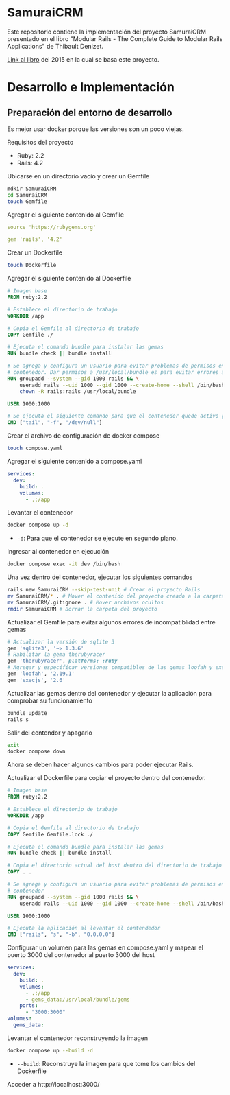 # SamuraiCRM
Este repositorio contiene la implementación del proyecto SamuraiCRM presentado en el libro
"Modular Rails - The Complete Guide to Modular Rails Applications" de Thibault Denizet.

[Link al libro](https://www.pdfdrive.com/modular-rails-e196788894.html) del 2015 en la cual se basa este proyecto.

# Desarrollo e Implementación

## Preparación del entorno de desarrollo
Es mejor usar docker porque las versiones son un poco viejas.

Requisitos del proyecto
- Ruby: 2.2
- Rails: 4.2

Ubicarse en un directorio vacío y crear un Gemfile
```sh
mdkir SamuraiCRM
cd SamuraiCRM
touch Gemfile
```

Agregar el siguiente contenido al Gemfile
```yaml
source 'https://rubygems.org'

gem 'rails', '4.2'
```

Crear un Dockerfile
```sh
touch Dockerfile
```

Agregar el siguiente contenido al Dockerfile
```Dockerfile
# Imagen base
FROM ruby:2.2

# Establece el directorio de trabajo
WORKDIR /app

# Copia el Gemfile al directorio de trabajo
COPY Gemfile ./

# Ejecuta el comando bundle para instalar las gemas
RUN bundle check || bundle install

# Se agrega y configura un usuario para evitar problemas de permisos en los archivos compartidos entre el host y el
# contenedor. Dar permisos a /usr/local/bundle es para evitar errores al generar la aplicación Rails.
RUN groupadd --system --gid 1000 rails && \
    useradd rails --uid 1000 --gid 1000 --create-home --shell /bin/bash && \
    chown -R rails:rails /usr/local/bundle

USER 1000:1000

# Se ejecuta el siguiente comando para que el contenedor quede activo y no finalice inmediatamente
CMD ["tail", "-f", "/dev/null"]
```

Crear el archivo de configuración de docker compose
```sh
touch compose.yaml
```

Agregar el siguiente contenido a compose.yaml
```yaml
services:
  dev:
    build: .
    volumes:
      - .:/app
```

Levantar el contenedor
```sh
docker compose up -d
```
- `-d`: Para que el contenedor se ejecute en segundo plano.

Ingresar al contenedor en ejecución
```sh
docker compose exec -it dev /bin/bash
```

Una vez dentro del contenedor, ejecutar los siguientes comandos
```sh
rails new SamuraiCRM --skip-test-unit # Crear el proyecto Rails
mv SamuraiCRM/* . # Mover el contenido del proyecto creado a la carpeta raiz
mv SamuraiCRM/.gitignore . # Mover archivos ocultos
rmdir SamuraiCRM # Borrar la carpeta del proyecto
```

Actualizar el Gemfile para evitar algunos errores de incompatiblidad entre gemas
```ruby
# Actualizar la versión de sqlite 3
gem 'sqlite3', '~> 1.3.6'
# Habilitar la gema therubyracer
gem 'therubyracer', platforms: :ruby
# Agregar y especificar versiones compatibles de las gemas loofah y execjs 
gem 'loofah', '2.19.1'
gem 'execjs', '2.6'
```

Actualizar las gemas dentro del contenedor y ejecutar la aplicación para comprobar su funcionamiento
```sh
bundle update
rails s
```

Salir del contendor y apagarlo
```sh
exit
docker compose down
```

Ahora se deben hacer algunos cambios para poder ejecutar Rails.

Actualizar el Dockerfile para copiar el proyecto dentro del contenedor.
```Dockerfile
# Imagen base
FROM ruby:2.2

# Establece el directorio de trabajo
WORKDIR /app

# Copia el Gemfile al directorio de trabajo
COPY Gemfile Gemfile.lock ./

# Ejecuta el comando bundle para instalar las gemas
RUN bundle check || bundle install

# Copia el directorio actual del host dentro del directorio de trabajo del contenedor
COPY . .

# Se agrega y configura un usuario para evitar problemas de permisos en los archivos compartidos entre el host y el
# contenedor
RUN groupadd --system --gid 1000 rails && \
    useradd rails --uid 1000 --gid 1000 --create-home --shell /bin/bash

USER 1000:1000

# Ejecuta la aplicación al levantar el contendedor
CMD ["rails", "s", "-b", "0.0.0.0"]
```

Configurar un volumen para las gemas en compose.yaml y mapear el puerto 3000 del contenedor al puerto 3000 del host
```yaml
services:
  dev:
    build: .
    volumes:
      - .:/app
      - gems_data:/usr/local/bundle/gems
    ports:
      - "3000:3000"
volumes:
  gems_data:
```

Levantar el contenedor reconstruyendo la imagen
```sh
docker compose up --build -d
```

- `--build`: Reconstruye la imagen para que tome los cambios del Dockerfile

Acceder a http://localhost:3000/
